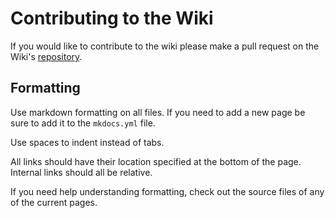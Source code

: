 # Contributing to the Wiki

If you would like to contribute to the wiki please make a pull request on the Wiki's [repository].

## Formatting
Use markdown formatting on all files. If you need to add a new page be sure to add it to the `mkdocs.yml` file.

Use spaces to indent instead of tabs.

All links should have their location specified at the bottom of the page. Internal links should all be relative.

If you need help understanding formatting, check out the source files of any of the current pages.

[repository]: https://github.com/NovaMachina-Mods/Ex-Nihilo-Sequentia-Documentaion